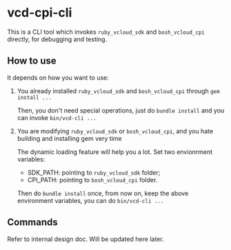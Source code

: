 vcd-cpi-cli
===========

This is a CLI tool which invokes `ruby_vcloud_sdk` and `bosh_vcloud_cpi` directly, for debugging and testing.

How to use
----------

It depends on how you want to use:

1. You already installed `ruby_vcloud_sdk` and `bosh_vcloud_cpi` through `gem install ...`

   Then, you don't need special operations, just do `bundle install` and you can invoke `bin/vcd-cli ...`

2. You are modifying `ruby_vcloud_sdk` or `bosh_vcloud_cpi`, and you hate building and installing gem very time

   The dynamic loading feature will help you a lot. 
   Set two envionrment variables:
   
   - SDK_PATH: pointing to `ruby_vcloud_sdk` folder;
   - CPI_PATH: pointing to `bosh_vcloud_cpi` folder.
   
   Then do `bundle install` once, from now on, keep the above environment variables, you can do `bin/vcd-cli ...`

Commands
--------

Refer to internal design doc. Will be updated here later.
